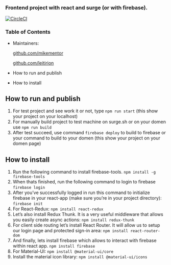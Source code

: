 
### Frontend project with react and surge (or with firebase).
[![CircleCI](https://circleci.com/gh/Leitirion/My-circleci-cypress-ui-automation.svg?style=svg)](https://circleci.com/gh/Leitirion/My-circleci-cypress-ui-automation)

### Table of Contents

- Maintainers:

  [github.com/mikementor](https://github.com/mikementor)

  	
		
  [github.com/leitirion](https://github.com/leitirion)
	 
- How to run and publish
- How to install

## How to run and publish
1. For test project and see work it or not, type ```npm run start``` (this show your project on your localhost)
2. For manually build project to test machine on surge.sh or on your domen use ```npm run build```
3. After test succeed, use command ```firebase deploy``` to build to firebase or your command to build to your domen (this show your project on your domen page)

## How to install
1. Run the following command to install firebase-tools.
```npm install -g firebase-tools```
2. When thats finished, run the following command to login to firebase
```firebase login```
3. After you’ve successfully logged in run this command to initialize firebase in your react-app (make sure you’re in your project directory):
```firebase init```
4. For React-Redux:
```npm install react-redux```
5. Let’s also install Redux Thunk. It is a very useful middleware that allows you easily create async actions:
```npm install redux-thunk```
6. For client side routing let’s install React Router. It will allow us to setup our login page and protected sign-in area:
```npm install react-router-dom```
7. And finally, lets install firebase which allows to interact with firebase within react app.
```npm install firebase```
8. For Material-UI:
```npm install @material-ui/core```
9. Install the material icon library:
```npm install @material-ui/icons```

